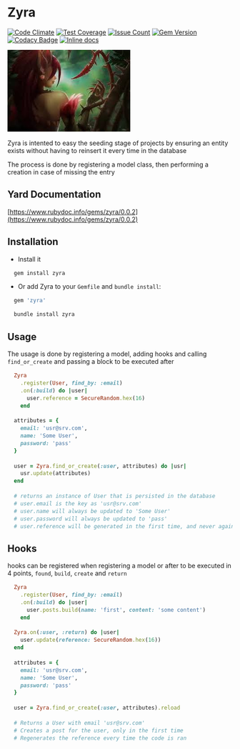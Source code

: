 Zyra
====
[![Code Climate](https://codeclimate.com/github/darthjee/zyra/badges/gpa.svg)](https://codeclimate.com/github/darthjee/zyra)
[![Test Coverage](https://codeclimate.com/github/darthjee/zyra/badges/coverage.svg)](https://codeclimate.com/github/darthjee/zyra/coverage)
[![Issue Count](https://codeclimate.com/github/darthjee/zyra/badges/issue_count.svg)](https://codeclimate.com/github/darthjee/zyra)
[![Gem Version](https://badge.fury.io/rb/zyra.svg)](https://badge.fury.io/rb/zyra)
[![Codacy Badge](https://api.codacy.com/project/badge/Grade/9836de08612e46b889c7978be2b72a14)](https://www.codacy.com/manual/darthjee/zyra?utm_source=github.com&amp;utm_medium=referral&amp;utm_content=darthjee/zyra&amp;utm_campaign=Badge_Grade)
[![Inline docs](http://inch-ci.org/github/darthjee/zyra.svg?branch=master)](http://inch-ci.org/github/darthjee/zyra)

![zyra](https://raw.githubusercontent.com/darthjee/zyra/master/zyra.jpg)

Zyra is intented to easy the seeding stage of projects by ensuring an
entity exists without having to reinsert it every time in the database

The process is done by registering a model class, then performing
a creation in case of missing the entry

Yard Documentation
-------------------
[https://www.rubydoc.info/gems/zyra/0.0.2](https://www.rubydoc.info/gems/zyra/0.0.2)

Installation
---------------

- Install it

```ruby
  gem install zyra
```

- Or add Zyra to your `Gemfile` and `bundle install`:

```ruby
  gem 'zyra'
```

```bash
  bundle install zyra
```

Usage
-----

The usage is done by registering a model, adding hooks
and calling `find_or_create` and passing a block to be executed
after

```ruby
  Zyra
    .register(User, find_by: :email)
    .on(:build) do |user|
      user.reference = SecureRandom.hex(16)
    end

  attributes = {
    email: 'usr@srv.com',
    name: 'Some User',
    password: 'pass'
  }

  user = Zyra.find_or_create(:user, attributes) do |usr|
    usr.update(attributes)
  end

  # returns an instance of User that is persisted in the database
  # user.email is the key as 'usr@srv.com'
  # user.name will always be updated to 'Some User'
  # user.password will always be updated to 'pass'
  # user.reference will be generated in the first time, and never again regenerated
```

## Hooks

hooks can be registered when registering a model or after to be executed in 4
points, `found`, `build`, `create` and `return`

```ruby
  Zyra
    .register(User, find_by: :email)
    .on(:build) do |user|
      user.posts.build(name: 'first', content: 'some content')
    end

  Zyra.on(:user, :return) do |user|
    user.update(reference: SecureRandom.hex(16))
  end

  attributes = {
    email: 'usr@srv.com',
    name: 'Some User',
    password: 'pass'
  }

  user = Zyra.find_or_create(:user, attributes).reload

  # Returns a User with email 'usr@srv.com'
  # Creates a post for the user, only in the first time
  # Regenerates the reference every time the code is ran
```
